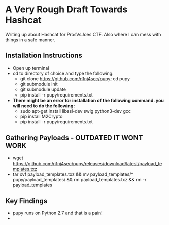 # A Very Rough Draft Towards Hashcat
Writing up about Hashcat for ProsVsJoes CTF. Also where I can mess with things in a safe manner. 

## Installation Instructions ##
* Open up terminal 
* cd to directory of choice and type the following:
  - git clone https://github.com/n1nj4sec/pupy; cd pupy
  - git submodule init
  - git submodule update
  - pip install -r pupy/requirements.txt
* **There might be an error for installation of the following command. you will need to do the following:**
  - sudo apt-get install libssl-dev swig python3-dev gcc  
  - pip install M2Crypto
  - pip install -r pupy/requirements.txt

## Gathering Payloads - OUTDATED IT WONT WORK ##
* wget https://github.com/n1nj4sec/pupy/releases/download/latest/payload_templates.txz
* tar xvf payload_templates.txz && mv payload_templates/* pupy/payload_templates/ && rm payload_templates.txz && rm -r payload_templates

## Key Findings ##
* pupy runs on Python 2.7 and that is a pain!
* 
